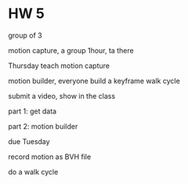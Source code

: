 # HW 5

group of 3

motion capture, a group 1hour, ta there

Thursday teach motion capture



motion builder, everyone build a keyframe walk cycle

submit a video, show in the class



part 1: get data

part 2: motion builder

due Tuesday



record motion as BVH file

do a walk cycle
